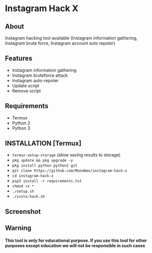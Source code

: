 # Instagram Hack X

## About
Instagram hacking tool available (Instagram information gathering, Instagram brute force, Instagram account auto repoter)

## Features

- Instagram information gathering
- Instagram bruteforce attack
- Instagram auto-repoter
- Update script
- Remove script

## Requirements
- Termux
- Python 2
- Python 3

## INSTALLATION [Termux]
* `termux-setup-storage` (allow saving results to storage)
* `pkg update && pkg upgrade -y`
* `pkg install python python2 git`
* `git clone https://github.com/MonoWax/instagram-hack-x`
* `cd instagram-hack-x`
* `pip3 install -r requirements.txt`
* `chmod +x *`
* `./setup.sh`
* `./insta-hack.sh`

## Screenshot


## Warning

#### This tool is only for educational purpose. If you use this tool for other purposes except education we will not be responsible in such cases
